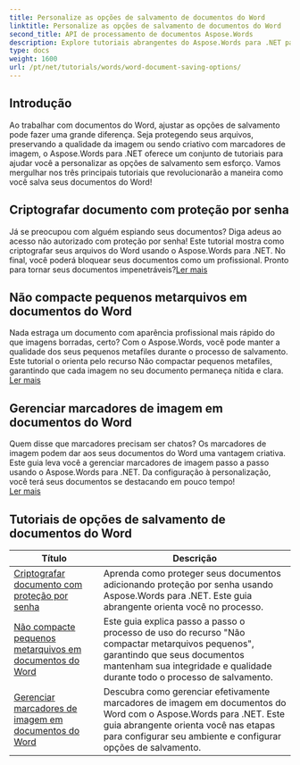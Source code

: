 ```yaml
---
title: Personalize as opções de salvamento de documentos do Word
linktitle: Personalize as opções de salvamento de documentos do Word
second_title: API de processamento de documentos Aspose.Words
description: Explore tutoriais abrangentes do Aspose.Words para .NET para personalizar opções de salvamento de documentos do Word, incluindo proteção por senha, preservação da qualidade da imagem e gerenciamento de marcadores de imagens.
type: docs
weight: 1600
url: /pt/net/tutorials/words/word-document-saving-options/
---
```

## Introdução

Ao trabalhar com documentos do Word, ajustar as opções de salvamento pode fazer uma grande diferença. Seja protegendo seus arquivos, preservando a qualidade da imagem ou sendo criativo com marcadores de imagem, o Aspose.Words para .NET oferece um conjunto de tutoriais para ajudar você a personalizar as opções de salvamento sem esforço. Vamos mergulhar nos três principais tutoriais que revolucionarão a maneira como você salva seus documentos do Word!  

## Criptografar documento com proteção por senha  
Já se preocupou com alguém espiando seus documentos? Diga adeus ao acesso não autorizado com proteção por senha! Este tutorial mostra como criptografar seus arquivos do Word usando o Aspose.Words para .NET. No final, você poderá bloquear seus documentos como um profissional. Pronto para tornar seus documentos impenetráveis?[Ler mais](./encrypt-document-with-password-protect/)  

## Não compacte pequenos metarquivos em documentos do Word  
Nada estraga um documento com aparência profissional mais rápido do que imagens borradas, certo? Com o Aspose.Words, você pode manter a qualidade dos seus pequenos metafiles durante o processo de salvamento. Este tutorial o orienta pelo recurso Não compactar pequenos metafiles, garantindo que cada imagem no seu documento permaneça nítida e clara.  
[Ler mais](./do-not-compress-small-metafiles-word-documents/)  

## Gerenciar marcadores de imagem em documentos do Word  
Quem disse que marcadores precisam ser chatos? Os marcadores de imagem podem dar aos seus documentos do Word uma vantagem criativa. Este guia leva você a gerenciar marcadores de imagem passo a passo usando o Aspose.Words para .NET. Da configuração à personalização, você terá seus documentos se destacando em pouco tempo!  
[Ler mais](./manage-picture-bullet/)  

 ## Tutoriais de opções de salvamento de documentos do Word
| Título | Descrição |
| --- | --- |
| [Criptografar documento com proteção por senha](./encrypt-document-with-password-protect/) | Aprenda como proteger seus documentos adicionando proteção por senha usando Aspose.Words para .NET. Este guia abrangente orienta você no processo. |
| [Não compacte pequenos metarquivos em documentos do Word](./do-not-compress-small-metafiles-word-documents/) | Este guia explica passo a passo o processo de uso do recurso "Não compactar metarquivos pequenos", garantindo que seus documentos mantenham sua integridade e qualidade durante todo o processo de salvamento. |
| [Gerenciar marcadores de imagem em documentos do Word](./manage-picture-bullet/) | Descubra como gerenciar efetivamente marcadores de imagem em documentos do Word com o Aspose.Words para .NET. Este guia abrangente orienta você nas etapas para configurar seu ambiente e configurar opções de salvamento. |